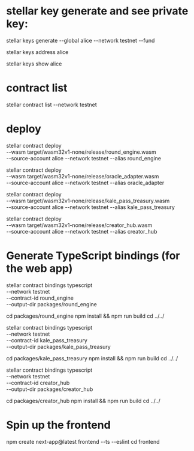 

# stellar key generate and see private key: 


stellar keys generate --global alice --network testnet --fund

stellar keys address alice

stellar keys show alice



# contract list

stellar contract list --network testnet


# deploy
stellar contract deploy \
  --wasm target/wasm32v1-none/release/round_engine.wasm \
  --source-account alice --network testnet --alias round_engine

stellar contract deploy \
  --wasm target/wasm32v1-none/release/oracle_adapter.wasm \
  --source-account alice --network testnet --alias oracle_adapter

stellar contract deploy \
  --wasm target/wasm32v1-none/release/kale_pass_treasury.wasm \
  --source-account alice --network testnet --alias kale_pass_treasury

stellar contract deploy \
  --wasm target/wasm32v1-none/release/creator_hub.wasm \
  --source-account alice --network testnet --alias creator_hub




# Generate TypeScript bindings (for the web app)


stellar contract bindings typescript \
  --network testnet \
  --contract-id round_engine \
  --output-dir packages/round_engine

cd packages/round_engine
npm install && npm run build
cd ../../



stellar contract bindings typescript \
  --network testnet \
  --contract-id kale_pass_treasury \
  --output-dir packages/kale_pass_treasury

cd packages/kale_pass_treasury
npm install && npm run build
cd ../../



stellar contract bindings typescript \
  --network testnet \
  --contract-id creator_hub \
  --output-dir packages/creator_hub

cd packages/creator_hub
npm install && npm run build
cd ../../



# Spin up the frontend

npm create next-app@latest frontend --ts --eslint
cd frontend